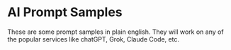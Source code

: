 # AI Prompt Samples

These are some prompt samples in plain english.
They will work on any of the popular services like chatGPT, Grok, Claude Code, etc.
